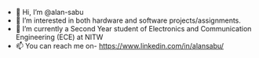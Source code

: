 - 👋 Hi, I’m @alan-sabu
- 👀 I’m interested in both hardware and software projects/assignments.
- 🌱 I’m currently a Second Year student of Electronics and Communication Engineering (ECE) at NITW
- 📫 You can reach me on- https://www.linkedin.com/in/alansabu/ 

<!---
alan-sabu/alan-sabu is a ✨ special ✨ repository because its `README.md` (this file) appears on your GitHub profile.
You can click the Preview link to take a look at your changes.
--->
